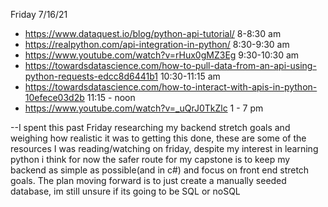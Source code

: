 Friday 7/16/21
* https://www.dataquest.io/blog/python-api-tutorial/ 8-8:30 am 
* https://realpython.com/api-integration-in-python/  8:30-9:30 am 
* https://www.youtube.com/watch?v=rHux0gMZ3Eg 9:30-10:30 am 
* https://towardsdatascience.com/how-to-pull-data-from-an-api-using-python-requests-edcc8d6441b1 10:30-11:15 am
* https://towardsdatascience.com/how-to-interact-with-apis-in-python-10efece03d2b 11:15 - noon 
* https://www.youtube.com/watch?v=_uQrJ0TkZlc 1 - 7 pm 

--I spent this past Friday researching my backend stretch goals and weighing how realistic it was to getting this done, 
 these are some of the resources I was reading/watching on friday, despite my interest in learning python i think for now
the safer route for my capstone is to keep my backend as simple as possible(and in c#) and focus on front end stretch goals. 
The plan moving forward is to just create a manually seeded database, im still unsure if its going to be SQL or noSQL 